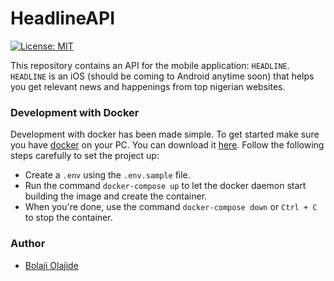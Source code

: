 # HeadlineAPI

[![License: MIT](https://img.shields.io/badge/License-MIT-yellow.svg)](https://opensource.org/licenses/MIT)

This repository contains an API for the mobile application: `HEADLINE`. `HEADLINE` is an iOS (should be coming to Android anytime soon) that helps you get relevant news and happenings from top nigerian websites.

### Development with Docker

Development with docker has been made simple. To get started make sure you have [docker](https://www.docker.com/) on your PC. You can download it [here](https://www.docker.com/).
Follow the following steps carefully to set the project up:
- Create a `.env` using the `.env.sample` file.
- Run the command `docker-compose up` to let the docker daemon start building the image and create the container.
- When you're done, use the command `docker-compose down` or `Ctrl + C` to stop the container.

### Author
- [Bolaji Olajide](https://twitter.com/Bolaji___)
